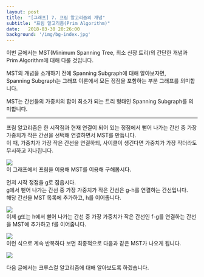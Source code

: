 ```yaml
---
layout: post
title:  "[그래프] 7. 프림 알고리즘의 개념"
subtitle: "프림 알고리즘(Prim Algorithm)"
date:   2018-03-30 20:26:00
background: '/img/bg-index.jpg'
---
```


이번 글에서는 MST(Minimum Spanning Tree, 최소 신장 트리)의 간단한 개념과 Prim Algorithm에 대해 다룰 것입니다.

MST의 개념을 소개하기 전에 Spanning Subgraph에 대해 알아보자면,<br>
Spanning Subgraph는 그래프 이론에서 모든 정점을 포함하는 부분 그래프를 의미합니다.

MST는 간선들의 가중치의 합이 최소가 되는 트리 형태인 Spanning Subgraph를 의미합니다.

<hr>

프림 알고리즘은 한 시작점과 현재 연결이 되어 있는 정점에서 뻗어 나가는 간선 중 가장 가중치가 작은 간선을 선택해 연결하면서 MST를 만듭니다.<br>
이 때, 가중치가 가장 작은 간선을 연결하되, 사이클이 생긴다면 가중치가 가장 작더라도 무시하고 지나칩니다.

<img src = "https://i.imgur.com/tAcm2VF.png"><br>
이 그래프에서 프림을 이용해 MST를 이용해 구해봅시다.

먼저 시작 정점을 g로 잡읍시다.<br>
g에서 뻗어 나가는 간선 중 가장 가중치가 작은 간선은 g-h를 연결하는 간선입니다.<br>
해당 간선을 MST 목록에 추가하고, h를 이어줍니다.

<img src = "https://i.imgur.com/D9o4ZRG.png"><br>
이제 g또는 h에서 뻗어 나가는 간선 중 가장 가중치가 작은 간선인 f-g를 연결하는 간선을 MST에 추가하고 f를 이어줍니다.

<img src = "https://i.imgur.com/mLOwACq.png"><br>
이런 식으로 계속 반복하다 보면 최종적으로 다음과 같은 MST가 나오게 됩니다.

<img src = "https://i.imgur.com/gzhTNt5.png"><br>

다음 글에서는 크루스컬 알고리즘에 대해 알아보도록 하겠습니다.

